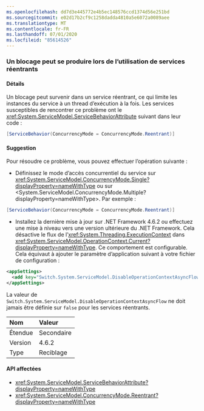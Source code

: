 ```yaml
---
ms.openlocfilehash: dd7d3e445772e4b5ec148576ccd1374d56e251bd
ms.sourcegitcommit: e02d17b2cf9c1258dadda4810a5e6072a0089aee
ms.translationtype: MT
ms.contentlocale: fr-FR
ms.lasthandoff: 07/01/2020
ms.locfileid: "85614526"
---
```

### <a name="deadlock-may-result-when-using-reentrant-services"></a>Un blocage peut se produire lors de l’utilisation de services réentrants

#### <a name="details"></a>Détails

Un blocage peut survenir dans un service réentrant, ce qui limite les instances du service à un thread d’exécution à la fois. Les services susceptibles de rencontrer ce problème ont le <xref:System.ServiceModel.ServiceBehaviorAttribute> suivant dans leur code :

```csharp
[ServiceBehavior(ConcurrencyMode = ConcurrencyMode.Reentrant)]
```

#### <a name="suggestion"></a>Suggestion

Pour résoudre ce problème, vous pouvez effectuer l’opération suivante :

- Définissez le mode d’accès concurrentiel du service sur <xref:System.ServiceModel.ConcurrencyMode.Single?displayProperty=nameWithType> ou sur &lt;System.ServiceModel.ConcurrencyMode.Multiple?displayProperty=nameWithType&gt;. Par exemple :

```csharp
[ServiceBehavior(ConcurrencyMode = ConcurrencyMode.Reentrant)]
```

- Installez la dernière mise à jour sur .NET Framework 4.6.2 ou effectuez une mise à niveau vers une version ultérieure du .NET Framework. Cela désactive le flux de l’<xref:System.Threading.ExecutionContext> dans <xref:System.ServiceModel.OperationContext.Current?displayProperty=nameWithType>. Ce comportement est configurable. Cela équivaut à ajouter le paramètre d’application suivant à votre fichier de configuration :

```xml
<appSettings>
  <add key="Switch.System.ServiceModel.DisableOperationContextAsyncFlow" value="true" />
</appSettings>
```

La valeur de `Switch.System.ServiceModel.DisableOperationContextAsyncFlow` ne doit jamais être définie sur `false` pour les services réentrants.

| Nom    | Valeur       |
|:--------|:------------|
| Étendue   | Secondaire       |
| Version | 4.6.2       |
| Type    | Reciblage |

#### <a name="affected-apis"></a>API affectées

- <xref:System.ServiceModel.ServiceBehaviorAttribute?displayProperty=nameWithType>
- <xref:System.ServiceModel.ConcurrencyMode.Reentrant?displayProperty=nameWithType>
